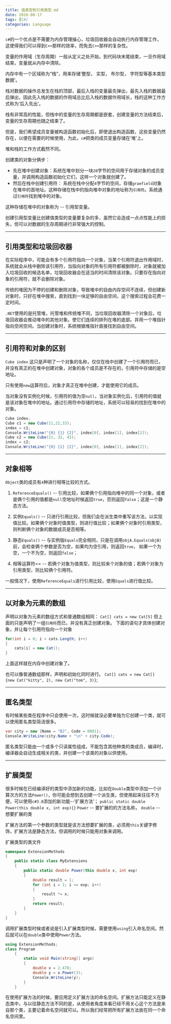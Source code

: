 ```yaml
---
title: 值类型和引用类型.md
date: 2016-08-17
tags: [C#]
categories: Language
---
```


`c#`的一个优点是不需要为内存管理操心，垃圾回收器会自动执行内存管理工作，这使得我们可以得到`C++`那样的效率，而免去`C++`那样的复杂性。

变量的作用域（生存周期）一般从定义之处开始，到代码块末尾结束，一旦作用域结束，变量就从内存中清除。

内存中有一个区域称为“栈”，用来存储‘整型， 实型， 布尔型， 字符型等基本类型数据’。

栈对数据的操作总发生在栈的顶部，最后入栈的变量最先弹出，最先入栈的数据最后弹出，因此先入栈的数据的作用域总比后入栈的数据作用域长，栈的这种工作方式称为‘后入先出’。

栈有非常高的性能，但栈中的变量的生存周期都是嵌套，创建变量的方法结束后，变量的生存周期也随之结束了。

但是，我们希望成员变量被构造函数初始化后，即使退出构造函数，这些变量仍然存在，以便在需要的时候使用，为此，`c#`把类的成员变量存储在‘堆’上。

堆和栈的工作方式截然不同。

创建类的对象分俩步：
- 先在堆中创建对象：系统在堆中划分一块`20`字节的空间用于存储对象的成员变量，并调用构造函数初始化它们，这样一个对象就创建了。
- 然后在栈中创建引用符： 系统在栈中分配`4`字节的空间，存储`graefield`对象在堆中的首地址。这种存储在栈中的指向堆中对象的地址称为`引用符`。系统通过`引用符`找到堆中的对象。

这种存储在堆中的对象称为 -- 引用型变量。

创建引用型变量比创建值类型的变量要复杂的多，虽然它会造成一点点性能上的损失，但可以对数据的生存周期进行非常强大的控制。

---

## 引用类型和垃圾回收器

在实际程序中，可能会有多个引用符指向一个对象，当某个引用符退出作用域时，系统就会从栈中删除该引用符，当指向对象的所有引用符都被删除时，对象就被加入垃圾回收的候选名单，垃圾回收器会在适当的时间清除该对象。只要存在指向对象的引用符，就不会删除对象。

传统的堆因为不停的创建和删除对象，导致堆中的自由内存空间不连续，但创建新对象时，只好在堆中搜索，直到找到一块足够的自由空间，这个搜索过程会花费一定时间。

`.NET`使用的是托管堆，托管堆和传统堆不同，当垃圾回收器清除一个对象后，垃圾回收器会推动堆中的其他对象。使它们连续的排列在堆的底部。并用一个堆指针指向空闲空间。当创建对象时，系统根据堆指针直接找到自由空间。

---

## 引用符和对象的区别

`Cube index` 这只是声明了一个对象的名称，仅仅在栈中创建了一个引用符而已，并没有真正的在堆中创建对象，对象的各个成员是不存在的，引用符中存储的是空地址。

只有使用`new`运算符后，对象才真正在堆中创建，才能使用它的成员。

当对象没有实例化时候，引用符的值为空`null`，当对象实例化后，引用符的值就是该对象在堆中的地址。通过引用符中存储的地址，系统可以轻易的找到在堆中的对象。

```c#
Cube index;
Cube c1 = new Cube(11,22,33);
index = c1;
Console.WriteLine("{0} {1} {2}", index[0], index[1], index[2]);
Cube c2 = new Cube(21, 32, 43);
index = c2;
Console.WriteLine("{0} {1} {2}", index[0], index[1], index[2]);
```

---

## 对象相等

`Object`类的成员有`4`种进行相等比较的方式。

1. `ReferenceEquals()` -- 引用比较，如果俩个引用指向堆中的同一个对象，或者是俩个引用的值都是`null`空地址时候返回`true`，否则返回`false`；这是一个静态方法。

2. 实例`Equals()` -- 只进行引用比较，但我们会在派生类中重写该方法，以实现值比较。如果俩个对象时值类型，则进行值比较；如果俩个对象时引用类型，则判断俩个对象的数据成员是否相等。

3. 静态`Equals()` -- 与实例版`Equals`完全相同，只是在调用`objA.Equals(objB)`前，会检查俩个参数是否为空，如果均为空引用，则返回`true`， 如果一个为空，一个不为空，则返回`false`；

4. 相等运算符== -- 若俩个对象为值类型，则比较来个对象的值；若俩个对象为引用类型，则比较俩个引用符。

一般情况下，使用`ReferenceEquals`进行引用比较，使用`Equals`进行值比较。

---

## 以对象为元素的数组

声明以对象为元素的数组方式和普通数组相同：
`Cat[] cats = new Cat[5]`
但上面的只是声明了一组`引用符`而已，并没有真正创建对象。
下面的语句才具体创建对象，并让每个引用符指向一个对象

```c#
for(int i = 0; i < cats.Length; i++)
{
    cats[i] = new Cat();
}
```

上面这样就在内存中创建对象了。

也可以像普通数组那样，声明和初始化同时进行。
`Cat[] cats = new Cat[] {new Cat("kitty", 2), new Cat("tom", 3)}`;

---

## 匿名类型

有时候某些类在程序中只会使用一次，这时候就没必要单独为它创建一个类，就可以使用匿名类型简洁很多。

```c#
var city = new {Name = "BJ", Code = 0001};
Console.WriteLine(city.Name + "\n" + city.Code);
```

匿名类型只能由一个或多个只读属性组成，不能包含其他种类的类成员，编译时，编译器会自动生成相关的类，并创建一个该类的对象以供使用。

---

## 扩展类型

很多时候在已经编译好的类型中添加新的功能，比如在`Double`类型中添加一个计算次方的方法`Power()`，你可能会想到去创建一个派生类，但使用起来往往不方便，可以使用`c#3.0`添加的新功能--‘扩展方法’；
`public static double Power(this double x, int exp){}`
`Power` -- 要扩展的的方法名称，
`double` -- 想要扩展的类

扩展方法的第一个参数的类型就是该方法想要扩展的类，必须用`this`关键字修饰，扩展方法是静态方法，但调用的时候只能用对象来调用。

扩展类型的类文件
```c#
namespace ExtensionMethods
{
    public static class MyExtensions
    {
        public static double Power(this double x, int exp)
        {
            double result = 1;
            for (int i = 1; i <= exp; i++)
            {
                result *= x;
            }
            return result;
        }
    }
}
```

调用扩展类型时候或者说是引入扩展类型时候，需要使用`using`引入命名空间。然后就可以在`double`类中使用`Power`方法。

```c#
using ExtensionMethods;
class Program
    {
        static void Main(string[] args)
        {
            double x = 2.478;
            double y = x.Power(3);
            Console.WriteLine(y);
        }
    }
```

在使用扩展方法的时候，要应用定义扩展方法的命名空间。扩展方法只能定义在静态类中，与以往静态方法不同的是，从使用者角度来看已经不用关心这个方法是来自那个类，主要记着命名空间就可以。所以我们经常把所有扩展方法放在同一个命名空间里。